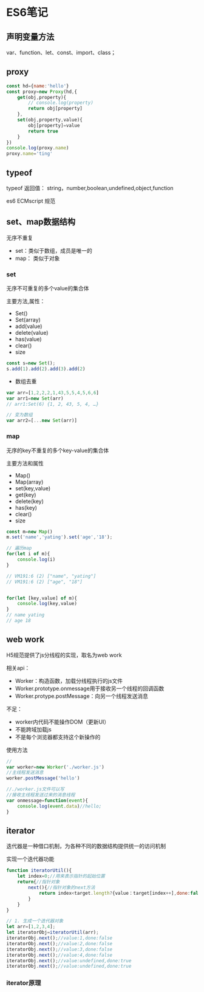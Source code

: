 # ES6笔记

## 声明变量方法
var、function、let、const、import、class；

## proxy
```js
const hd={name:'hello'}
const proxy=new Proxy(hd,{
    get(obj,property){
        // console.log(property)
        return obj[property]
    },
    set(obj,property,value){
        obj[property]=value
        return true
    }
})
console.log(proxy.name)
proxy.name='ting'
```

## typeof
typeof 返回值： string，number,boolean,undefined,object,function

es6 ECMscript 规范

## set、map数据结构
无序不重复

- set：类似于数组，成员是唯一的
- map： 类似于对象

### set
无序不可重复的多个value的集合体

主要方法,属性：
- Set()
- Set(array)
- add(value)
- delete(value)
- has(value)
- clear()
- size


```js
const s=new Set();
s.add(1).add(2).add(3).add(2)
```
- 数组去重
```js
var arr=[1,2,2,2,1,43,5,5,4,5,6,6]
var arr1=new Set(arr)
// arr1:Set(6) {1, 2, 43, 5, 4, …}

// 变为数组
var arr2=[...new Set(arr)]
```

### map
无序的key不重复的多个key-value的集合体

主要方法和属性
- Map()
- Map(array)
- set(key,value)
- get(key)
- delete(key)
- has(key)
- clear()
- size

```js
const m=new Map()
m.set('name','yating').set('age','18');

// 遍历map
for(let i of m){
    console.log(i)
}

// VM191:6 (2) ["name", "yating"]
// VM191:6 (2) ["age", "18"]


for(let [key,value] of m){
    console.log(key,value)
}
// name yating
// age 18
```

## web work
H5规范提供了js分线程的实现，取名为web work

相关api：

- Worker：构造函数，加载分线程执行的js文件
- Worker.prototype.onmessage用于接收另一个线程的回调函数
- Worker.protype.postMessage：向另一个线程发送消息

不足：

- worker内代码不能操作DOM（更新UI）
- 不能跨域加载js
- 不是每个浏览器都支持这个新操作的
  
使用方法
```js
//
var worker=new Worker('./worker.js')
//主线程发送消息
worker.postMessage('hello')

//./worker.js文件可以写
//接收主线程发送过来的消息线程
var onmessage=function(event){
    console.log(event.data)//hello;
}
```

## iterator

迭代器是一种借口机制，为各种不同的数据结构提供统一的访问机制

实现一个迭代器功能
```js
function iteratorUtil(){
    let index=0;//用来表示指针的起始位置
    return{//指针对象
        next(){//指针对象的next方法
            return index<target.length?{value：target[index++],done:false}:{value:target[index++],done:true}
        }
    }
}

// 1. 生成一个迭代器对象
let arr=[1,2,3,4];
let iteratorObj=iteratorUtil(arr);
iteratorObj.next();//value:1,done:false
iteratorObj.next();//value:2,done:false
iteratorObj.next();//value:3,done:false
iteratorObj.next();//value:4,done:false
iteratorObj.next();//value:undefined,done:true
iteratorObj.next();//value:undefined,done:true
```

### iterator原理
